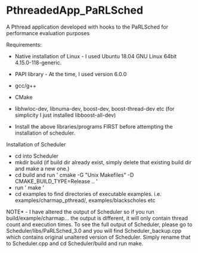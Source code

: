 # PthreadedApp_PaRLSched
A Pthread application developed with hooks to the PaRLSched for performance evaluation purposes


Requirements:
- Native installation of Linux - I used Ubuntu 18.04 GNU Linux 64bit 4.15.0-118-generic.
- PAPI library - At the time, I used version 6.0.0
- gcc/g++
- CMake
- libhwloc-dev, libnuma-dev, boost-dev, boost-thread-dev etc (for simplicity I just installed libboost-all-dev)

- Install the above libraries/programs FIRST before attempting the installation of scheduler.

Installation of Scheduler
- cd into Scheduler
- mkdir build (if build dir already exist, simply delete that existing build dir and make a new one.)
- cd build and run ' cmake -G "Unix Makefiles" -D CMAKE_BUILD_TYPE=Release .. '
- run ' make '
- cd examples to find directories of executable examples. i.e. examples/charmap_pthread/, examples/blackscholes etc

NOTE* - I have altered the output of Scheduler so if you run build/example/charmap... the output is different, it will only contain thread count and execution times.
To see the full output of Scheduler, please go to Scheduler/libs/PaRLSched_3.0 and you will find Scheduler_backup.cpp which contains original unaltered version of Scheduler. Simply rename that to Scheduler.cpp and cd Scheduler/build and run make.
